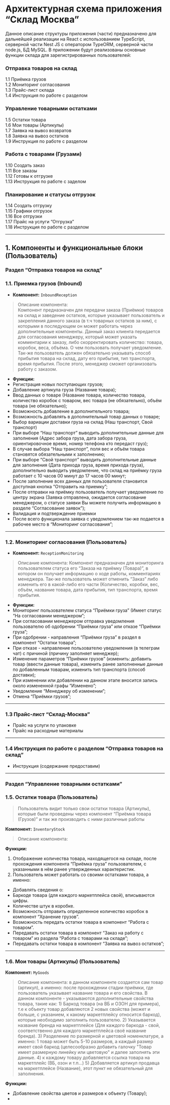 <h1 id="архитектурная-схема-приложения-склад-москва">Архитектурная схема приложения “Склад Москва”</h1>
<p>Данное описание структуры приложения (части) предназначено для дальнейшей реализации на React с использованием TypeScript, серверной части Nest JS с оператором TypeORM, серверной части node.js, БД MySQL. В приложении будут реализованы основные функции склада для зарегистрированных пользователей:</p>
<h3 id="отправка-товаров-на-склад">Отправка товаров на склад</h3>
<p>1.1 Приёмка грузов<br>
1.2 Мониторинг согласования<br>
1.3 Прайс-лист склада<br>
1.4 Инструкция по работе с разделом</p>
<h3 id="управление-товарными-остатками">Управление товарными остатками</h3>
<p>1.5 Остатки товара<br>
1.6 Мои товары (Артикулы)<br>
1.7 Заявка на вывоз возвратов<br>
1.8 Заявка на вывоз остатков<br>
1.9 Инструкция по работе с разделом</p>
<h3 id="работа-с-товарами-грузами">Работа с товарами (Грузами)</h3>
<p>1.10 Создать заказ<br>
1.11 Все заказы<br>
1.12 Готовы к отгрузке<br>
1.13 Инструкция по работе с заделом</p>
<h3 id="планирование-и-статусы-отгрузок">Планирование и статусы отгрузок</h3>
<p>1.14 Создать отгрузку<br>
1.15 Графики отгрузок<br>
1.16 Все отгрузки<br>
1.17 Прайс на услуги “Отгрузка”<br>
1.18 Инструкция по работе с разделом</p>
<hr>
<h2 id="компоненты-и-функциональные-блоки-пользователь">1. Компоненты и функциональные блоки (Пользователь)</h2>
<h3 id="раздел-отправка-товаров-на-склад">Раздел “Отправка товаров на склад”</h3>
<h3 id="приемка-грузов-inbound">1.1. Приемка грузов (Inbound)</h3>
<ul>
<li><strong>Компонент:</strong>  <code>InboundReception</code></li>
</ul>
<blockquote>
<p>Описание компонента:<br>
Компонент предназначен для передачи заказа (Приёмки) товаров на склад и заведение остатков, которые указывает пользователь и закрепления данного заказа (в т.ч товарных остатков за ним), с которыми в последующем он может работать через дополнительные компоненты. Данный заказ клиента передается для согласования менеджеру, который может указать комментарии к заказу, либо скорректировать количество: товара, коробок, веса, объёма. О чем пользовать получает уведомление. Так-же пользователь должен обязательно указывать способ прибытия товара на склад, дату его прибытия, тип транспорта, время прибытия. После этого, менеджер сможет организовать работу с заказом.</p>
</blockquote>
<ul>
<li><strong>Функции:</strong></li>
<li>Регистрация новых поступающих грузов;</li>
<li>Добавление артикула груза (Название товара);</li>
<li>Ввод данных о товаре (Название товара, количество товара, количество коробок с товаром, вес товара (не обязательно), объём товара (не обязательно);</li>
<li>Возможность добавление в дополнительного товара;</li>
<li>Возможность добавлять в дополнительный товар данных о товаре;</li>
<li>Выбор вариации доставки груза на склад (Наш транспорт, Свой транспорт)</li>
<li>При выборе “Наш транспорт” выводить дополнительные данные для заполнения (Адрес забора груза, дата забора груза, ориентировочное время, номер телефона кто передаст груз);</li>
<li>В случае выбора “Наш транспорт”, поля вес и объём товара становятся обязательными к заполнению;</li>
<li>При выборе “Свой транспорт” выводить дополнительные данные для заполнения (Дата прихода груза, время прихода груза), дополнительно выводить уведомление, что склад на приёмку груза работает с 10 часов 00 минут до 17 часов 00 минут;</li>
<li>После заполнение всех данных для пользователя становится доступная кнопка “Отправить на приемку”;</li>
<li>После отправки на приёмку пользователь получает уведомление по центру экрана (Заявка отправлена, ожидается согласование менеджером, о статусе заявки Вы можете получить информацию в разделе “Согласование заявок”);</li>
<li>Валидация и подтверждение приемки</li>
<li>После всего функционала заявка с уведомлением так-же подается в рабочее место в “Мониторинг согласования”;</li>
</ul>
<hr>
<h3 id="мониторинг-согласования--пользователь">1.2. Мониторинг согласования  (Пользователь)</h3>
<ul>
<li><strong>Компонент:</strong>  <code>ReceptionMonitoring</code></li>
</ul>
<blockquote>
<p>Описание компонента: Компонент предназначен для мониторинга пользователем статуса его “Заказа на приёмку (Товара)”, в котором он получает информацию о ходе работы, комментариях менеджера. Так-же пользователь может отменить “Заказ” либо изменить его в какой-либо его части (Количество, коробки, вес, объём, название товара, дата прибытия, тип транспорта, время прибытия.</p>
</blockquote>
<ul>
<li><strong>Функции:</strong></li>
<li>Мониторинг пользователем статуса “Приёмки груза” (Имеет статус “На согласовании менеджером”;</li>
<li>При согласовании менеджером отправка уведомления пользователю об одобрении “Приёмки груза” или отказе “Приёмки груза”;</li>
<li>При одобрении - направления “Приёмки груза” в раздел в компонент “Остатки товара”;</li>
<li>При отказе - направление пользователю уведомления (в телеграм чат) с причиной (причину заполняет менеджер);</li>
<li>Изменение параметров “Приёмки грузов” (изменить: добавить товар (ввести данные товара), изменить ранее заполненные данные по добавленным товарам, изменить тип транспорта (способ доставки);</li>
<li>При изменении или добавлении на данном этапе вносится запись около измененной графы “Изменено”;</li>
<li>Уведомление “Менеджеру об изменении”;</li>
<li>Отмена “Приёмки грузов”;</li>
</ul>
<hr>
<h3 id="прайс-лист-склад-москва">1.3 Прайс-лист “Склад-Москва”</h3>
<ul>
<li>Прайс на услуги по упаковке</li>
<li>Прайс на расходные материалы</li>
</ul>
<hr>
<h3 id="инструкция-по-работе-с-разделом-отправка-товаров-на-склад">1.4 Инструкция по работе с разделом “Отправка товаров на склад”</h3>
<ul>
<li>Инструкция (содержание предоставим)</li>
</ul>
<hr>
<h3 id="раздел-управление-товарными-остатками">Раздел “Управление товарными остатками”</h3>
<h3 id="остатки-товара--пользователь">1.5. Остатки товара  (Пользователь)</h3>
<blockquote>
<p>Пользователь видит только свои остатки товара (Артикулы), которые были проведены через компонент “Приёмка товара (Грузов)” и так же производить с ними различные работы</p>
</blockquote>
<p><strong>Компонент:</strong>  <code>InventoryStock</code></p>
<blockquote>
<p>Описание компонента:</p>
</blockquote>
<p><strong>Функции:</strong></p>
<ol>
<li>Отображение количества товара, находящегося на складе, после прохождения компонента “Приёмка груза” пользователем, с указанными в нём ранее утвержденных характеристик.</li>
<li>Пользователь может работать со своими остатками товара, а именно:</li>
</ol>
<ul>
<li>Добавлять сведения о:</li>
<li>Баркоде товара (для каждого маркетплейса свой), вписываются цифры.</li>
<li>Количестве штук в коробке.</li>
<li>Возможность отправить определенное количество коробок в компонент “Хранение грузов”.</li>
<li>Возможность передать остатки товара в компонент “Работа с товаром”.</li>
<li>Передавать остатки товара в компонент “Заказ на работу с товаром” из раздела “Работа с товарами на складе”;</li>
<li>Передавать остатки товара в компонент “Заявка на вывоз остатков”;</li>
</ul>
<hr>
<h3 id="мои-товары-артикулы-пользователь">1.6. Мои товары (Артикулы) (Пользователь)</h3>
<p><strong>Компонент:</strong> <code>MyGoods</code></p>
<blockquote>
<p>Описание компонента: в данном компоненте создается сам товар (артикул), а именно: после прохождении стадии приёмки, где пользователь указывает название товара и его свойства. В данном компоненте - указываются дополнительные свойства товара, такие как:
1) Баркод товара (на ВБ и ОЗОН для примера), т.е к объекту товар добавляются 2 новых свойства (может и больше, с указанием, к какому маркетплейсу относится баркод), которые необходимо заполнить пользователю. 2) Указывается название бренда на маркетплейсе (Для каждого баркода - свой, соответственно для каждого маркетплейса своё название бренда). 3) Разделение по размерной и цветовой номенклатуре, а именно: 1 товар может быть 5-10 размеров, а каждый размер имеет свой баркод (целесообразно добавить галочку "Товар имеет размерную линейку или цветовую" и далее заполнять эти данные. 4) к каждому товару добавляется ссылка товара на маркетплейс (ВБ, озон и т.п...) 5) Добавляется артикул продавца на маркетплейсе (Название), этот пункт не обязательный для заполнения. 
</p>
</blockquote>
<p><strong>Функции:</strong></p>

 - Добавление свойства цветов и размеров к объекту (Товару);
 - 

<!--stackedit_data:
eyJoaXN0b3J5IjpbLTYwNDEzNzE3MCwtMjgzODY5NjA1XX0=
-->